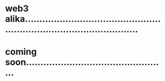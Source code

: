 # web3 alika.............................................................................................
# coming soon.................................................
